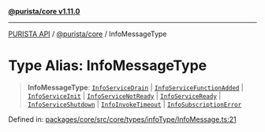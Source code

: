 [**@purista/core v1.11.0**](../README.md)

***

[PURISTA API](../../../packages.md) / [@purista/core](../README.md) / InfoMessageType

# Type Alias: InfoMessageType

> **InfoMessageType**: [`InfoServiceDrain`](../enumerations/EBMessageType.md#infoservicedrain) \| [`InfoServiceFunctionAdded`](../enumerations/EBMessageType.md#infoservicefunctionadded) \| [`InfoServiceInit`](../enumerations/EBMessageType.md#infoserviceinit) \| [`InfoServiceNotReady`](../enumerations/EBMessageType.md#infoservicenotready) \| [`InfoServiceReady`](../enumerations/EBMessageType.md#infoserviceready) \| [`InfoServiceShutdown`](../enumerations/EBMessageType.md#infoserviceshutdown) \| [`InfoInvokeTimeout`](../enumerations/EBMessageType.md#infoinvoketimeout) \| [`InfoSubscriptionError`](../enumerations/EBMessageType.md#infosubscriptionerror)

Defined in: [packages/core/src/core/types/infoType/InfoMessage.ts:21](https://github.com/puristajs/purista/blob/master/packages/core/src/core/types/infoType/InfoMessage.ts#L21)
